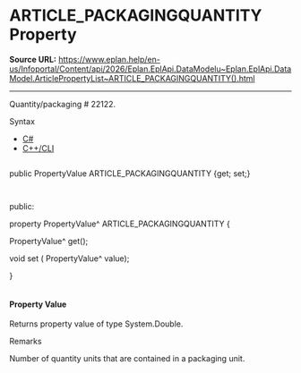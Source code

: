 # ARTICLE_PACKAGINGQUANTITY Property

**Source URL:** https://www.eplan.help/en-us/Infoportal/Content/api/2026/Eplan.EplApi.DataModelu~Eplan.EplApi.DataModel.ArticlePropertyList~ARTICLE_PACKAGINGQUANTITY().html

---

Quantity/packaging # 22122.

Syntax

- [C#](#i-syntax-CS)
- [C++/CLI](#i-syntax-CPP2005)

```
```
public PropertyValue ARTICLE_PACKAGINGQUANTITY {get; set;}
```
```

```
```
public:

property PropertyValue^ ARTICLE_PACKAGINGQUANTITY {

   PropertyValue^ get();

   void set (    PropertyValue^ value);

}
```
```

#### Property Value

Returns property value of type System.Double.

Remarks

Number of quantity units that are contained in a packaging unit.
